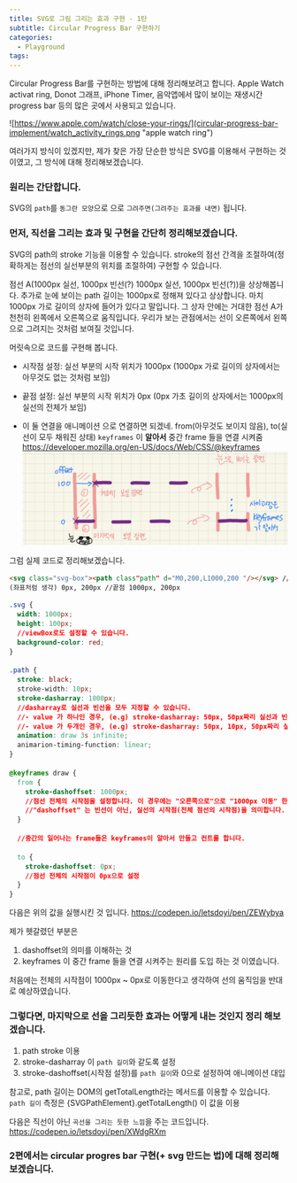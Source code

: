 ```yaml
---
title: SVG로 그림 그리는 효과 구현 - 1탄
subtitle: Circular Progress Bar 구현하기
categories:
  - Playground
tags:
---
```


Circular Progress Bar를 구현하는 방법에 대해 정리해보려고 합니다.
Apple Watch activat ring, Donot 그래프, iPhone Timer, 음악앱에서 많이 보이는 재생시간 progress bar 등의 많은 곳에서 사용되고 있습니다.

![https://www.apple.com/watch/close-your-rings/](circular-progress-bar-implement/watch_activity_rings.png "apple watch ring")

<!-- more -->

여러가지 방식이 있겠지만, 제가 찾은 가장 단순한 방식은 SVG를 이용해서 구현하는 것이였고, 그 방식에 대해 정리해보겠습니다.

### 원리는 간단합니다.

SVG의 `path`를 `동그란 모양`으로 으로 `그려주면(그려주는 효과를 내면)` 됩니다.

### 먼저, 직선을 그리는 효과 및 구현을 간단히 정리해보겠습니다.

SVG의 path의 stroke 기능을 이용할 수 있습니다.
stroke의 점선 간격을 조절하여(정확하게는 점선의 실선부분의 위치를 조절하여) 구현할 수 있습니다.

점선 A(1000px 실선, 1000px 빈선(?) 1000px 실선, 1000px 빈선(?))을 상상해봅니다.
추가로 눈에 보이는 path 길이는 1000px로 정해져 있다고 상상합니다.
마치 1000px 가로 길이의 상자에 들어가 있다고 말입니다.
그 상자 안에는 거대한 점선 A가 천천히 왼쪽에서 오른쪽으로 움직입니다.
우리가 보는 관점에서는 선이 오른쪽에서 왼쪽으로 그려지는 것처럼 보여질 것입니다.

머릿속으로 코드를 구현해 봅니다.

- 시작점 설정: 실선 부분의 시작 위치가 1000px (1000px 가로 길이의 상자에서는 아무것도 없는 것처럼 보임)
- 끝점 설정: 실선 부분의 시작 위치가 0px (0px 가초 길이의 상자에서는 1000px의 실선의 전체가 보임)

- 이 둘 연결을 애니메이션 으로 연결하면 되겠네. from(아무것도 보이지 않음), to(실선이 모두 채워진 상태)
  `keyframes` 이 **알아서** 중간 frame 들을 연결 시켜줌 https://developer.mozilla.org/en-US/docs/Web/CSS/@keyframes
  ![](circular-progress-bar-implement/path_stroke_description.png "imagine path stroke")

그럼 실제 코드로 정리해보겠습니다.

```html
<svg class="svg-box"><path class"path" d="M0,200,L1000,200 "/></svg> //시작점
(좌표처럼 생각) 0px, 200px //끝점 1000px, 200px
```

```css
.svg {
  width: 1000px;
  height: 100px;
  //viewBox로도 설정할 수 있습니다.
  background-color: red;
}

.path {
  stroke: black;
  stroke-width: 10px;
  stroke-dasharray: 1000px;
  //dasharray로 실선과 빈선을 모두 지정할 수 있습니다.
  //- value 가 하나인 경우, (e.g) stroke-dasharray: 50px, 50px짜리 실선과 빈선으로 이루어진 점선
  //- value 가 두개인 경우, (e.g) stroke-dasharray: 50px, 10px, 50px짜리 실선과 10px 짜리 빈선으로 이루어진 점선
  animation: draw 3s infinite;
  animarion-timing-function: linear;
}

@keyframes draw {
  from {
    stroke-dashoffset: 1000px;
    //점선 전체의 시작점을 설정합니다. 이 경우에는 "오른쪽으로"으로 "1000px 이동" 한 곳이 "전체 점선의 시작점" 입니다.
    //"dashoffset" 는 빈선이 아닌, 실선의 시작점(전체 점선의 시작점)을 의미합니다.
  }

  //중간의 일어나는 frame들은 keyframes이 알아서 만들고 컨트롤 합니다.

  to {
    stroke-dashoffset: 0px;
    //점선 전체의 시작점이 0px으로 설정
  }
}
```

다음은 위의 값을 실행시킨 것 입니다.
https://codepen.io/letsdoyi/pen/ZEWybya

제가 헷갈렸던 부분은

1. dashoffset의 의미를 이해하는 것
2. keyframes 이 중간 frame 들을 연결 시켜주는 원리를 도입 하는 것
   이였습니다.

처음에는 전체의 시작점이 1000px ~ 0px로 이동한다고 생각하여 선의 움직임을 반대로 예상하였습니다.

### 그렇다면, 마지막으로 선을 그리듯한 효과는 어떻게 내는 것인지 정리 해보겠습니다.

1. path stroke 이용
2. stroke-dasharray 이 `path 길이`와 같도록 설정
3. stroke-dashoffset(시작점 설정)를 `path 길이`와 0으로 설정하여 애니메이션 대입

참고로, path 길이는 DOM의 getTotalLength라는 메서드를 이용할 수 있습니다.
`path 길이` 측정은 {SVGPathElement}.getTotalLength() 이 값을 이용

다음은 직선이 아닌 `곡선을 그리는 듯한 느낌`을 주는 코드입니다.
https://codepen.io/letsdoyi/pen/XWdgRXm

### 2편에서는 circular progres bar 구현(+ svg 만드는 법)에 대해 정리해 보겠습니다.

